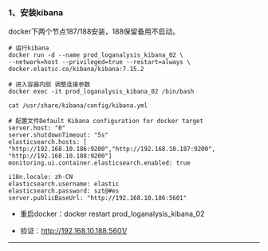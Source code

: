 
### 1、安装kibana
docker下两个节点187/188安装，188保留备用不启动。

```shell
# 运行kibana
docker run -d --name prod_loganalysis_kibana_02 \
--network=host --privileged=true --restart=always \
docker.elastic.co/kibana/kibana:7.15.2

# 进入容器内部 调整连接参数
docker exec -it prod_loganalysis_kibana_02 /bin/bash

cat /usr/share/kibana/config/kibana.yml

# 配置文件Default Kibana configuration for docker target
server.host: "0"
server.shutdownTimeout: "5s"
elasticsearch.hosts: [ "http://192.168.10.186:9200","http://192.168.10.187:9200", "http://192.168.10.188:9200"]
monitoring.ui.container.elasticsearch.enabled: true

i18n.locale: zh-CN
elasticsearch.username: elastic
elasticsearch.password: szt@#es
server.publicBaseUrl: "http://192.168.10.186:5601"
```


- 重启docker：docker restart prod_loganalysis_kibana_02


- 验证：http://192.168.10.188:5601/


-----------------------

